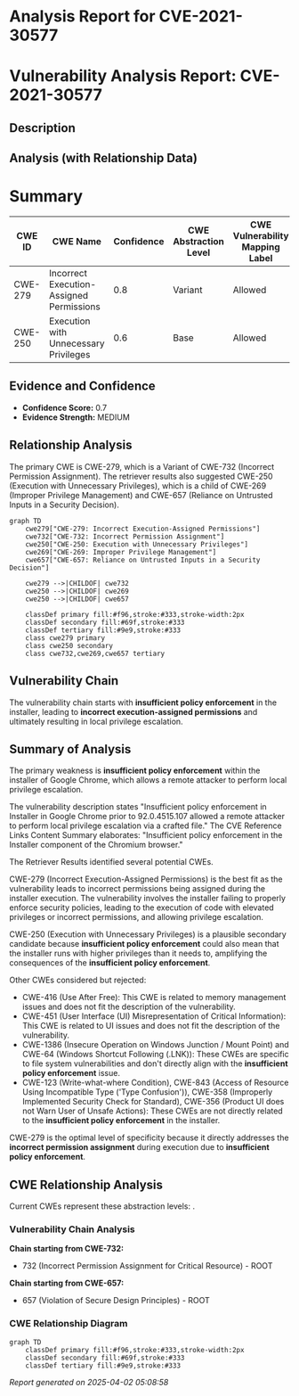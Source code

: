 # Analysis Report for CVE-2021-30577

# Vulnerability Analysis Report: CVE-2021-30577

## Description



## Analysis (with Relationship Data)

# Summary
| CWE ID | CWE Name | Confidence | CWE Abstraction Level | CWE Vulnerability Mapping Label | CWE-Vulnerability Mapping Notes |
|---|---|---|---|---|---|
| CWE-279 | Incorrect Execution-Assigned Permissions | 0.8 | Variant | Allowed | Primary CWE |
| CWE-250 | Execution with Unnecessary Privileges | 0.6 | Base | Allowed | Secondary Candidate |

## Evidence and Confidence

*   **Confidence Score:** 0.7
*   **Evidence Strength:** MEDIUM

## Relationship Analysis
The primary CWE is CWE-279, which is a Variant of CWE-732 (Incorrect Permission Assignment). The retriever results also suggested CWE-250 (Execution with Unnecessary Privileges), which is a child of CWE-269 (Improper Privilege Management) and CWE-657 (Reliance on Untrusted Inputs in a Security Decision).

```mermaid
graph TD
    cwe279["CWE-279: Incorrect Execution-Assigned Permissions"]
    cwe732["CWE-732: Incorrect Permission Assignment"]
    cwe250["CWE-250: Execution with Unnecessary Privileges"]
    cwe269["CWE-269: Improper Privilege Management"]
    cwe657["CWE-657: Reliance on Untrusted Inputs in a Security Decision"]

    cwe279 -->|CHILDOF| cwe732
    cwe250 -->|CHILDOF| cwe269
    cwe250 -->|CHILDOF| cwe657

    classDef primary fill:#f96,stroke:#333,stroke-width:2px
    classDef secondary fill:#69f,stroke:#333
    classDef tertiary fill:#9e9,stroke:#333
    class cwe279 primary
    class cwe250 secondary
    class cwe732,cwe269,cwe657 tertiary
```

## Vulnerability Chain
The vulnerability chain starts with **insufficient policy enforcement** in the installer, leading to **incorrect execution-assigned permissions** and ultimately resulting in local privilege escalation.

## Summary of Analysis
The primary weakness is **insufficient policy enforcement** within the installer of Google Chrome, which allows a remote attacker to perform local privilege escalation.

The vulnerability description states "Insufficient policy enforcement in Installer in Google Chrome prior to 92.0.4515.107 allowed a remote attacker to perform local privilege escalation via a crafted file." The CVE Reference Links Content Summary elaborates: "Insufficient policy enforcement in the Installer component of the Chromium browser."

The Retriever Results identified several potential CWEs.

CWE-279 (Incorrect Execution-Assigned Permissions) is the best fit as the vulnerability leads to incorrect permissions being assigned during the installer execution. The vulnerability involves the installer failing to properly enforce security policies, leading to the execution of code with elevated privileges or incorrect permissions, and allowing privilege escalation.

CWE-250 (Execution with Unnecessary Privileges) is a plausible secondary candidate because **insufficient policy enforcement** could also mean that the installer runs with higher privileges than it needs to, amplifying the consequences of the **insufficient policy enforcement**.

Other CWEs considered but rejected:

*   CWE-416 (Use After Free): This CWE is related to memory management issues and does not fit the description of the vulnerability.
*   CWE-451 (User Interface (UI) Misrepresentation of Critical Information): This CWE is related to UI issues and does not fit the description of the vulnerability.
*   CWE-1386 (Insecure Operation on Windows Junction / Mount Point) and CWE-64 (Windows Shortcut Following (.LNK)): These CWEs are specific to file system vulnerabilities and don't directly align with the **insufficient policy enforcement** issue.
*   CWE-123 (Write-what-where Condition), CWE-843 (Access of Resource Using Incompatible Type ('Type Confusion')), CWE-358 (Improperly Implemented Security Check for Standard), CWE-356 (Product UI does not Warn User of Unsafe Actions): These CWEs are not directly related to the **insufficient policy enforcement** in the installer.

CWE-279 is the optimal level of specificity because it directly addresses the **incorrect permission assignment** during execution due to **insufficient policy enforcement**.


## CWE Relationship Analysis

Current CWEs represent these abstraction levels: .


### Vulnerability Chain Analysis

**Chain starting from CWE-732:**
- 732 (Incorrect Permission Assignment for Critical Resource) - ROOT


**Chain starting from CWE-657:**
- 657 (Violation of Secure Design Principles) - ROOT



### CWE Relationship Diagram

```mermaid
graph TD
    classDef primary fill:#f96,stroke:#333,stroke-width:2px
    classDef secondary fill:#69f,stroke:#333
    classDef tertiary fill:#9e9,stroke:#333
```



*Report generated on 2025-04-02 05:08:58*
